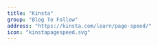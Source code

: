 ```yaml
---
title: "Kinsta"
group: "Blog To Follow"
address: "https://kinsta.com/learn/page-speed/"
icon: "kinstapagespeed.svg"
---
```

